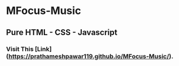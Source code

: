 ﻿# MFocus-Music

## Pure HTML - CSS - Javascript
### Visit This [Link] (https://prathameshpawar119.github.io/MFocus-Music/).

